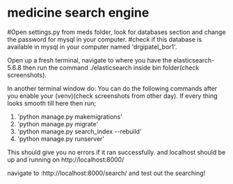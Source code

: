 # medicine search engine

#Open settings.py from meds folder, look for databases section and change the password for mysql in your computer.
#check if this database is available in mysql in your computer named 'drgipatel_bor1'.

Open up a fresh terminal, navigate to where you have the elasticsearch-5.6.8 then run the command ./elasticsearch inside bin folder(check screenshots).

In another terminal window do:
You can do the following commands after you enable your (venv)(check screenshots from other day).
If every thing looks smooth till here then run;
1.  'python manage.py makemigrations'
2.  'python manage.py migrate'
3.  'python manage.py search_index --rebuild'
4.  'python manage.py runserver'

This should give you no errors if it ran successfully.
and localhost should be up and running on http://localhost:8000/


navigate to :http://localhost:8000/search/
and test out the searching!

